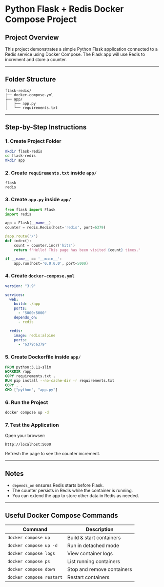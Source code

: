 # Python Flask + Redis Docker Compose Project

## Project Overview

This project demonstrates a simple Python Flask application connected to a Redis service using Docker Compose. The Flask app will use Redis to increment and store a counter.

---

## Folder Structure

```
flask-redis/
├── docker-compose.yml
├── app/
│   ├── app.py
│   └── requirements.txt
```

---

## Step-by-Step Instructions

### 1. Create Project Folder

```bash
mkdir flask-redis
cd flask-redis
mkdir app
```

### 2. Create `requirements.txt` inside `app/`

```
flask
redis
```

### 3. Create `app.py` inside `app/`

```python
from flask import Flask
import redis

app = Flask(__name__)
counter = redis.Redis(host='redis', port=6379)

@app.route('/')
def index():
    count = counter.incr('hits')
    return f"Hello! This page has been visited {count} times."

if __name__ == '__main__':
    app.run(host='0.0.0.0', port=5000)
```

### 4. Create `docker-compose.yml`

```yaml
version: "3.9"

services:
  web:
    build: ./app
    ports:
      - "5000:5000"
    depends_on:
      - redis

  redis:
    image: redis:alpine
    ports:
      - "6379:6379"
```

### 5. Create Dockerfile inside `app/`

```dockerfile
FROM python:3.11-slim
WORKDIR /app
COPY requirements.txt .
RUN pip install --no-cache-dir -r requirements.txt
COPY . .
CMD ["python", "app.py"]
```

### 6. Run the Project

```bash
docker compose up -d
```

### 7. Test the Application

Open your browser:

```
http://localhost:5000
```

Refresh the page to see the counter increment.

---

## Notes

* `depends_on` ensures Redis starts before Flask.
* The counter persists in Redis while the container is running.
* You can extend the app to store other data in Redis as needed.

---

## Useful Docker Compose Commands

| Command                  | Description                |
| ------------------------ | -------------------------- |
| `docker compose up`      | Build & start containers   |
| `docker compose up -d`   | Run in detached mode       |
| `docker compose logs`    | View container logs        |
| `docker compose ps`      | List running containers    |
| `docker compose down`    | Stop and remove containers |
| `docker compose restart` | Restart containers         |
